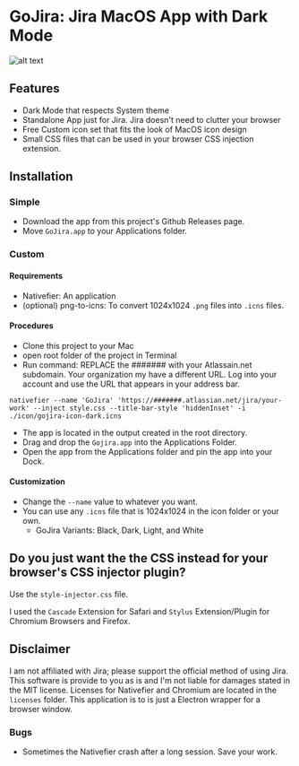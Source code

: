 # GoJira: Jira MacOS App with Dark Mode 
![alt text](https://github.com/cscottyb/gojira/blob/main/img/roadmap.png "screenshot of roadmap")


## Features
- Dark Mode that respects System theme
- Standalone App just for Jira. Jira doesn't need to clutter your browser
- Free Custom icon set that fits the look of MacOS icon design
- Small CSS files that can be used in your browser CSS injection extension. 

## Installation
### Simple
- Download the app from this project's Github Releases page.
- Move `GoJira.app` to your Applications folder. 

### Custom
#### Requirements
- Nativefier: An application
- (optional) png-to-icns: To convert 1024x1024 `.png` files into `.icns` files. 


#### Procedures
- Clone this project to your Mac
- open root folder of the project in Terminal
- Run command: REPLACE the ####### with your Atlassain.net subdomain. Your organization my have a different URL. Log into your account and use the URL that appears in your address bar. 
```
nativefier --name 'GoJira' 'https://#######.atlassian.net/jira/your-work' --inject style.css --title-bar-style 'hiddenInset' -i ./icon/gojira-icon-dark.icns
```
- The app is located in the output created in the root directory. 
- Drag and drop the `Gojira.app` into the Applications Folder. 
- Open the app from the Applications folder and pin the app into your Dock. 

#### Customization
- Change the `--name` value to whatever you want. 
- You can use any `.icns` file that is 1024x1024 in the icon folder or your own. 
	- GoJira Variants: Black, Dark, Light, and White

## Do you just want the the CSS instead for your browser's CSS injector plugin?
Use the `style-injector.css` file. 

I used the `Cascade` Extension for Safari and `Stylus` Extension/Plugin for Chromium Browsers and Firefox. 


## Disclaimer
I am not affiliated with Jira; please support the official method of using Jira. This software is provide to you as is and I'm not liable for damages stated in the MIT license. Licenses for Nativefier and Chromium are located in the `licenses` folder. This application is to is just a Electron wrapper for a browser window. 


### Bugs
- Sometimes the Nativefier crash after a long session. Save your work. 